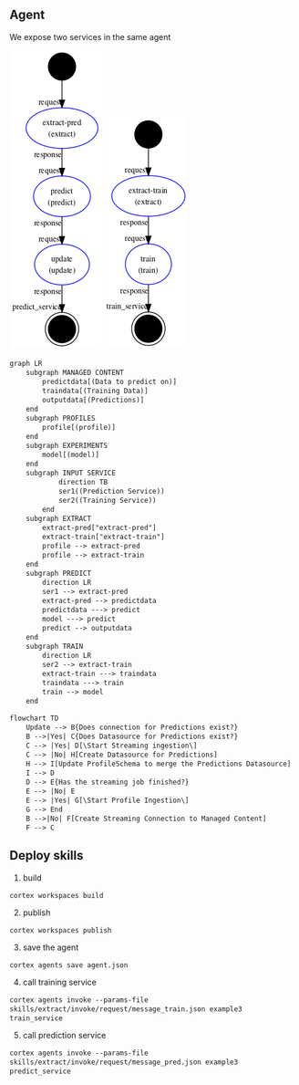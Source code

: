 ## Agent 

We expose two services in the same agent

![Predict Service](diagram_pred.png)    ![Predict Service](diagram_train.png)


```mermaid
graph LR
    subgraph MANAGED CONTENT
        predictdata[(Data to predict on)]
        traindata[(Training Data)]
        outputdata[(Predictions)]
    end
    subgraph PROFILES
        profile[(profile)]
    end
    subgraph EXPERIMENTS
        model[(model)]
    end
    subgraph INPUT SERVICE
            direction TB
            ser1((Prediction Service)) 
            ser2((Training Service)) 
        end
    subgraph EXTRACT
        extract-pred["extract-pred"]
        extract-train["extract-train"]
        profile --> extract-pred
        profile --> extract-train
    end
    subgraph PREDICT
        direction LR
        ser1 --> extract-pred
        extract-pred --> predictdata
        predictdata ---> predict
        model ---> predict
        predict --> outputdata
    end
    subgraph TRAIN
        direction LR
        ser2 --> extract-train
        extract-train ---> traindata
        traindata ---> train
        train --> model
    end
```

```mermaid
flowchart TD
    Update --> B{Does connection for Predictions exist?}
    B -->|Yes| C{Does Datasource for Predictions exist?}
    C --> |Yes| D[\Start Streaming ingestion\]
    C --> |No| H[Create Datasource for Predictions]
    H --> I[Update ProfileSchema to merge the Predictions Datasource]
    I --> D
    D --> E{Has the streaming job finished?}
    E --> |No| E
    E --> |Yes| G[\Start Profile Ingestion\]
    G --> End
    B -->|No| F[Create Streaming Connection to Managed Content]
    F --> C
```

## Deploy skills

1. build
```
cortex workspaces build
```

2. publish 
```
cortex workspaces publish
```

3. save the agent
```
cortex agents save agent.json
```

4. call training service 
```
cortex agents invoke --params-file skills/extract/invoke/request/message_train.json example3 train_service
```

5. call prediction service
```
cortex agents invoke --params-file skills/extract/invoke/request/message_pred.json example3 predict_service
```
